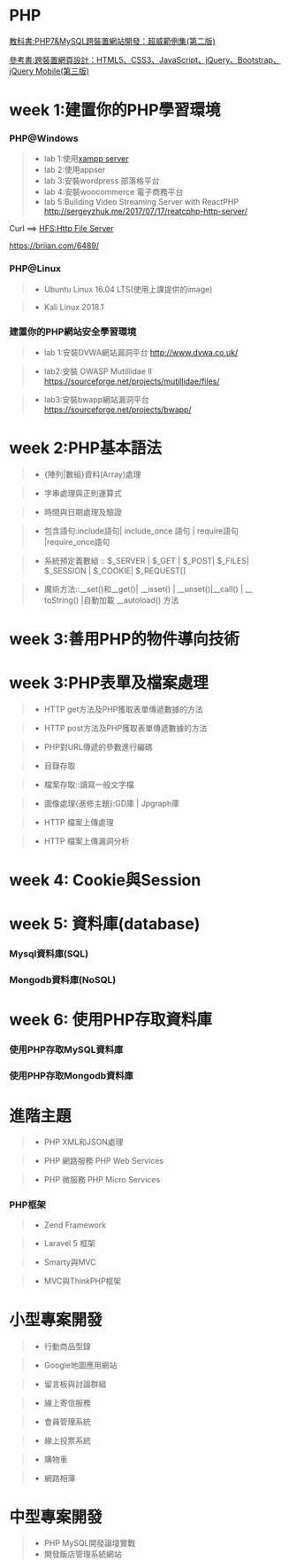 # PHP

[教科書:PHP7&MySQL跨裝置網站開發：超威範例集(第二版)](http://www.books.com.tw/products/0010732581)

[參考書:跨裝置網頁設計：HTML5、CSS3、JavaScript、jQuery、Bootstrap、jQuery Mobile(第三版)](http://www.books.com.tw/products/0010761760)

# week 1:建置你的PHP學習環境

### PHP@Windows

>* lab 1:使用[xampp server](https://www.apachefriends.org/zh_tw/index.html)
>* lab 2:使用appser
>* lab 3:安裝wordpress 部落格平台
>* lab 4:安裝woocommerce 電子商務平台
>* lab 5:Building Video Streaming Server with ReactPHP http://sergeyzhuk.me/2017/07/17/reatcphp-http-server/

Curl ==> [HFS:Http File Server](http://www.rejetto.com/hfs/)

https://briian.com/6489/

###  PHP@Linux

>* Ubuntu Linux 16.04 LTS(使用上課提供的image)

>* Kali Linux 2018.1

###  建置你的PHP網站安全學習環境

>* lab 1:安裝DVWA網站漏洞平台 http://www.dvwa.co.uk/

>* lab2:安裝 OWASP Mutillidae II https://sourceforge.net/projects/mutillidae/files/

>* lab3:安裝bwapp網站漏洞平台 https://sourceforge.net/projects/bwapp/

# week 2:PHP基本語法

>* {陣列|數組}資料(Array)處理

>* 字串處理與正則運算式

>* 時間與日期處理及驗證

>* 包含語句:include語句| include_once 語句 | require語句 |require_once語句 

>* 系統預定義數組 :: $_SERVER | $_GET | $_POST| $_FILES| $_SESSION | $_COOKIE| $_REQUEST[] 

>* 魔術方法::__set()和__get()| __isset() | __unset()|__call() | __ toString() |自動加載 __autoload() 方法 

# week 3:善用PHP的物件導向技術


# week 3:PHP表單及檔案處理

>* HTTP get方法及PHP獲取表單傳遞數據的方法

>* HTTP post方法及PHP獲取表單傳遞數據的方法

>* PHP對URL傳遞的參數進行編碼

>* 目錄存取

>* 檔案存取::讀寫一般文字檔

>* 圖像處理{進修主題}:GD庫 | Jpgraph庫

>* HTTP 檔案上傳處理

>* HTTP 檔案上傳漏洞分析

# week 4: Cookie與Session

# week 5: 資料庫(database)

### Mysql資料庫(SQL)

### Mongodb資料庫(NoSQL)

# week 6: 使用PHP存取資料庫

### 使用PHP存取MySQL資料庫

### 使用PHP存取Mongodb資料庫

# 進階主題

>* PHP XML和JSON處理

>*  PHP 網路服務 PHP Web Services

>*  PHP 微服務 PHP Micro Services

### PHP框架

>* Zend Framework

>* Laravel 5 框架

>* Smarty與MVC

>* MVC與ThinkPHP框架 

# 小型專案開發

>* 行動商品型錄

>* Google地圖應用網站

>* 留言板與討論群組

>* 線上寄信服務

>* 會員管理系統

>* 線上投票系統

>* 購物車

>* 網路相簿

# 中型專案開發

>* PHP MySQL開發論壇實戰
>* 開發飯店管理系統網站

